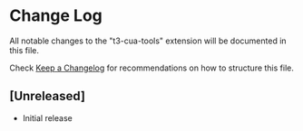# Change Log

All notable changes to the "t3-cua-tools" extension will be documented in this file.

Check [Keep a Changelog](http://keepachangelog.com/) for recommendations on how to structure this file.

## [Unreleased]

- Initial release